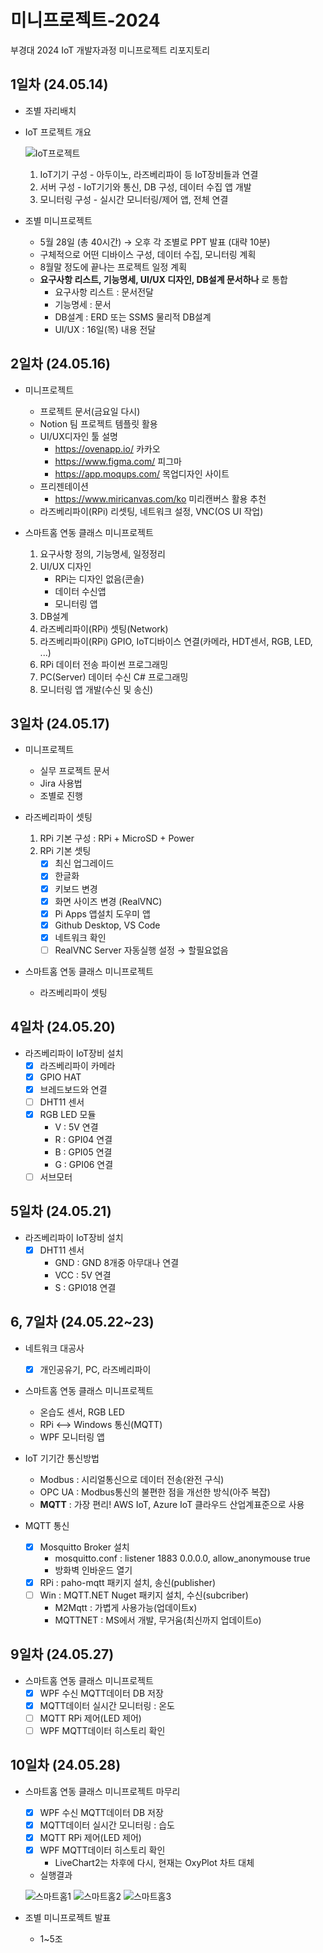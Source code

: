 # 미니프로젝트-2024
부경대 2024 IoT 개발자과정 미니프로젝트 리포지토리

## 1일차 (24.05.14)
- 조별 자리배치
- IoT 프로젝트 개요

    ![IoT프로젝트](https://raw.githubusercontent.com/HyungJuu/miniproject02-2024/main/images/mp001.png)

    1. IoT기기 구성 - 아두이노, 라즈베리파이 등 IoT장비들과 연결
    2. 서버 구성 - IoT기기와 통신, DB 구성, 데이터 수집 앱 개발
    3. 모니터링 구성 - 실시간 모니터링/제어 앱, 전체 연결

- 조별 미니프로젝트
    - 5월 28일 (총 40시간) &rarr; 오후 각 조별로 PPT 발표 (대략 10분)
    - 구체적으로 어떤 디바이스 구성, 데이터 수집, 모니터링 계획
    - 8월말 정도에 끝나는 프로젝트 일정 계획
    - **요구사항 리스트, 기능명세, UI/UX 디자인, DB설계 문서하나** 로 통합
        - 요구사항 리스트 : 문서전달
        - 기능명세 : 문서
        - DB설계 : ERD 또는 SSMS 물리적 DB설계
        - UI/UX : 16일(목) 내용 전달

## 2일차 (24.05.16)
- 미니프로젝트
    - 프로젝트 문서(금요일 다시)
    - Notion 팀 프로젝트 템플릿 활용
    - UI/UX디자인 툴 설명
        - https://ovenapp.io/ 카카오
        - https://www.figma.com/ 피그마
        - https://app.moqups.com/ 목업디자인 사이트
    - 프리젠테이션
        - https://www.miricanvas.com/ko 미리캔버스 활용 추천
    - 라즈베리파이(RPi) 리셋팅, 네트워크 설정, VNC(OS UI 작업)

- 스마트홈 연동 클래스 미니프로젝트
    1. 요구사항 정의, 기능명세, 일정정리
    2. UI/UX 디자인
        - RPi는 디자인 없음(콘솔)
        - 데이터 수신앱
        - 모니터링 앱
    3. DB설계
    4. 라즈베리파이(RPi) 셋팅(Network)
    5. 라즈베리파이(RPi) GPIO, IoT디바이스 연결(카메라, HDT센서, RGB, LED, ...)
    6. RPi 데이터 전송 파이썬 프로그래밍
    7. PC(Server) 데이터 수신 C# 프로그래밍
    8. 모니터링 앱 개발(수신 및 송신)

## 3일차 (24.05.17)
- 미니프로젝트
    - 실무 프로젝트 문서
    - Jira 사용법
    - 조별로 진행

- 라즈베리파이 셋팅
    1. RPi 기본 구성 : RPi + MicroSD + Power
    2. RPi 기본 셋팅
        - [x] 최신 업그레이드
        - [x] 한글화
        - [x] 키보드 변경
        - [x] 화면 사이즈 변경 (RealVNC)
        - [x] Pi Apps 앱설치 도우미 앱
        - [x] Github Desktop, VS Code
        - [x] 네트워크 확인
        - [ ] RealVNC Server 자동실행 설정 &rarr; 할필요없음

- 스마트홈 연동 클래스 미니프로젝트
    - 라즈베리파이 셋팅

## 4일차 (24.05.20)
- 라즈베리파이 IoT장비 설치
    - [x] 라즈베리파이 카메라
    - [x] GPIO HAT 
    - [x] 브레드보드와 연결
    - [ ] DHT11 센서
    - [x] RGB LED 모듈
        - V : 5V 연결
        - R : GPI04 연결
        - B : GPI05 연결
        - G : GPI06 연결
    - [ ] 서브모터

## 5일차 (24.05.21)
- 라즈베리파이 IoT장비 설치
    - [x] DHT11 센서
        - GND : GND 8개중 아무대나 연결
        - VCC : 5V 연결
        - S : GPI018 연결

## 6, 7일차 (24.05.22~23)
- 네트워크 대공사
    - [x] 개인공유기, PC, 라즈베리파이

- 스마트홈 연동 클래스 미니프로젝트
    - 온습도 센서, RGB LED
    - RPi <--> Windows 통신(MQTT)
    - WPF 모니터링 앱

- IoT 기기간 통신방법
    - Modbus : 시리얼통신으로 데이터 전송(완전 구식)
    - OPC UA : Modbus통신의 불편한 점을 개선한 방식(아주 복잡)
    - **MQTT** : 가장 편리! AWS IoT, Azure IoT 클라우드 산업계표준으로 사용

- MQTT 통신
    - [x] Mosquitto Broker 설치
        - mosquitto.conf : listener 1883 0.0.0.0, allow_anonymouse true
        - 방화벽 인바운드 열기
    - [x] RPi : paho-mqtt 패키지 설치, 송신(publisher)
    - [ ] Win : MQTT.NET Nuget 패키지 설치, 수신(subcriber)
        - M2Mqtt : 가볍게 사용가능(업데이트x)
        - MQTTNET : MS에서 개발, 무거움(최신까지 업데이트o)

## 9일차 (24.05.27)
- 스마트홈 연동 클래스 미니프로젝트
    - [x] WPF 수신 MQTT데이터 DB 저장
    - [x] MQTT데이터 실시간 모니터링 : 온도
    - [ ] MQTT RPi 제어(LED 제어)
    - [ ] WPF MQTT데이터 히스토리 확인

## 10일차 (24.05.28)
- 스마트홈 연동 클래스 미니프로젝트 마무리
    - [x] WPF 수신 MQTT데이터 DB 저장
    - [x] MQTT데이터 실시간 모니터링 : 습도
    - [x] MQTT RPi 제어(LED 제어)
    - [x] WPF MQTT데이터 히스토리 확인
        - LiveChart2는 차후에 다시, 현재는 OxyPlot 차트 대체
    - 실행결과

    ![스마트홈1](https://raw.githubusercontent.com/HyungJuu/miniproject02-2024/main/images/mp002.png)
    ![스마트홈2](https://raw.githubusercontent.com/HyungJuu/miniproject02-2024/main/images/mp003.png)
    ![스마트홈3](https://raw.githubusercontent.com/HyungJuu/miniproject02-2024/main/images/mp004.png)
 
 - 조별 미니프로젝트 발표
    - 1~5조 